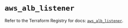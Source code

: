 # `aws_alb_listener`

Refer to the Terraform Registry for docs: [`aws_alb_listener`](https://registry.terraform.io/providers/hashicorp/aws/5.64.0/docs/resources/alb_listener).
